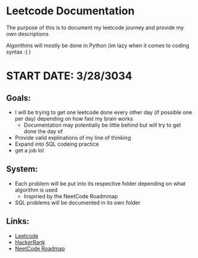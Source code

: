 # Leetcode Documentation
The purpose of this is to document my leetcode journey and provide my own descriptions

Algorithms will mostly be done in Python (im lazy when it comes to coding syntax :( )

# START DATE: 3/28/3034

## Goals:
- I will be trying to get one leetcode done every other day (if possible one per day) depending on how fast my brain works
  - Documentation may potentially be little behind but will try to get done the day of
- Provide valid explinations of my line of thinking
- Expand into SQL codeing practice
- get a job lol

## System:
- Each problem will be put into its respective folder depending on what algorithm is used
  - Inspiried by the NeetCode Roadmmap
- SQL problems will be documented in its own folder

## Links:
- [Leetcode](https://leetcode.com/)
- [HackerRank](https://www.hackerrank.com/)
- [NeetCode Roadmap](https://neetcode.io/roadmap)
